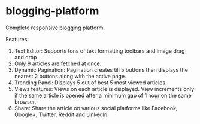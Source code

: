 # blogging-platform

Complete responsive blogging platform. 

Features:
1. Text Editor: Supports tons of text formatting toolbars and image drag and drop
2. Only 9 articles are fetched at once.
3. Dynamic Pagination: Pagination creates till 5 buttons then displays the nearest 2 buttons along with the active page.
4. Trending Panel: Displays 5 out of best 5 most viewed articles.
5. Views features: Views on each article is displayed. View increments only if the same article is opened after a minimum gap of 1 hour on the same browser.
6. Share: Share the article on various social platforms like Facebook, Google+, Twitter, Reddit and LinkedIn.
